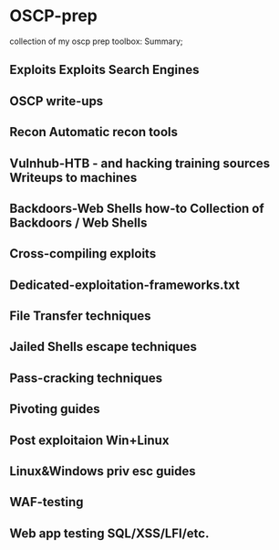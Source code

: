 # OSCP-prep
collection of my oscp prep toolbox:
Summary;
 
Exploits 
Exploits Search Engines
--
OSCP write-ups 
--
Recon 
Automatic recon tools
--
Vulnhub-HTB - and hacking training sources
Writeups to machines 
--
Backdoors-Web Shells how-to 
Collection of Backdoors / Web Shells 
--
Cross-compiling exploits
-- 
Dedicated-exploitation-frameworks.txt 
-- 
File Transfer techniques
--
Jailed Shells escape techniques
--
Pass-cracking techniques 
--
Pivoting guides 
--
Post exploitaion Win+Linux
--
Linux&Windows priv esc guides 
--
WAF-testing
--
Web app testing 
SQL/XSS/LFI/etc.
-- 
